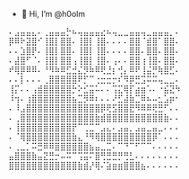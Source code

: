 - 👋 Hi, I’m @h0olm

⠄⣠⣤⣤⣄⠄⢀⣤⣤⣤⡓⠦⢤⣤⣤⣤⣔⠦⢤⣀⣀⣤⣤⢤⣀⣤⣤⣤⡀⠄
⡿⠿⠗⣽⣿⠊⢸⣿⡇⣿⣿⠄⢸⣿⡇⢸⣿⠄⠄⠄⠄⣿⣿⠈⣾⣿⠁⣿⣿⠄
⠄⠄⣱⣿⡟⠄⢸⣿⡇⣿⣿⠄⢸⣿⡇⢸⣿⠄⠄⠄⠄⣿⣿⠄⣿⣿⠄⣿⣿⠄
⠄⣼⣿⠋⠈⠄⢸⣿⡇⣿⣿⢠⢸⣿⡇⢸⣿⠄⢠⠄⠄⣿⣿⢰⢸⣿⠄⣿⣿⠄
⠞⢿⡿⠿⠿⠄⠘⠻⠷⠿⣋⣚⣌⡻⠷⠿⢟⣘⡆⢚⡄⠿⠟⢸⣬⡛⢷⣿⣋⠄
⠄⠄⡇⠄⠄⠄⢀⣿⣿⣿⣿⣿⠟⡋⠉⢐⣒⣒⡒⠎⠻⡿⣛⣩⠭⠭⢤⣀⣀⠄
⢸⡍⠄⠄⢠⣾⣿⣿⣿⣿⣿⡓⠕⣊⣭⠥⠄⠄⢩⣍⢿⡏⣴⣶⠡⠄⠐⣮⣝⠳
⠸⢲⠄⢰⣿⣿⣿⣿⣿⣿⣿⣦⣉⡻⠿⠆⠄⠄⠜⣋⣼⣷⣉⠿⠦⠤⣂⣡⡶⠂
⠄⠸⣠⣿⣿⣿⣿⣿⣿⣿⣿⣿⣿⣿⣿⣿⡿⢟⣫⣿⣿⣟⠻⠿⠿⢟⣛⠋⠄⠄
⠄⢀⣿⣿⣿⣿⣿⣿⣿⣿⣿⣿⣿⣿⣿⣷⣾⣿⣿⣿⣿⣿⣿⣿⣿⣿⣿⣷⠄⠄
⠄⢸⣿⣿⣿⣿⣿⣿⣿⣿⣿⡟⠉⢉⣉⠉⣠⣄⠄⣠⣤⡀⣠⣤⣀⣤⣀⠄⠄⠄
⠄⠈⢿⣿⣿⣿⣿⣿⣿⣿⣿⣷⣄⠘⠻⢿⣿⣿⣿⣿⣿⣿⣿⣿⣿⡿⠁⠄⠄⠄
⠄⢀⣀⡁⠭⣛⠿⠿⣿⣿⣿⣿⣿⣿⣦⣤⣀⣉⠄⠉⠙⠉⠋⠉⠉⠄⠄⠄⠄⠄
⣤⣿⣿⣿⣷⣤⣝⣛⡒⠤⠭⠉⢩⣭⠍⣿⢛⣛⣛⡛⢛⣃⠄⠄⠄⠄⠄⠄⠄⠄
⣿⣿⣿⣿⣿⣿⣿⣿⣿⣿⣿⣿⣷⣾⡜⢿⠌⣵⣶⣶⣿⣿⣿⣦⠄⠄⠄⠄⠄⠄
